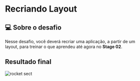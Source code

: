 # Recriando Layout

## 💻 Sobre o desafio
Nesse desafio, você deverá recriar uma aplicação, a partir de um layout, para treinar o que aprendeu até agora no **Stage 02**.

## Resultado final
![rocket sect](https://github.com/flaviarafaelle/rocket.sect/assets/101022170/09838534-4075-4fd3-8531-5584edab1287)
